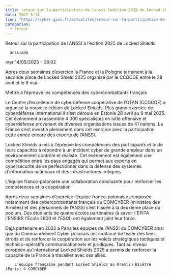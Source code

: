 ```yaml
--- 
title: retour-sur-la-participation-de-lanssi-ledition-2025-de-locked-shields
date: 2025-5-14
lien: "https://cyber.gouv.fr/actualites/retour-sur-la-participation-de-lanssi-ledition-2025-de-locked-shields"
categories:
  - retour
---
```


Retour sur la participation de l’ANSSI à l’édition 2025 de Locked Shields

            


      anssiadm
mer 14/05/2025 - 08:02

            
Après deux semaines d’exercice
la France et la Pologne terminent à la seconde place de Locked Shield 2025 organisé par le CCDCOE entre le 28 avril et le 9 mai.

      
      

              
  

    

      
            
Mettre à l’épreuve les compétences des cybercombattants français

Le Centre d’excellence de cyberdéfense coopérative de l’OTAN (CCDCOE) a organisé la nouvelle édition de Locked Shields. Plus grand exercice de cyberdéfense international
il s’est déroulé en Estonie
28 avril au 9 mai 2025. Cet événement a rassemblé 4 000 spécialistes en lutte offensive et cyberdéfense provenant de diverses organisations issues de 41 nations. La France s’est investie pleinement dans cet exercice avec la participation cette année encore des experts de l’ANSSI.

Locked Shields a mis à l’épreuve les compétences des participants et testé leurs capacités à répondre à un incident cyber de grande ampleur dans un environnement contrôlé et réaliste. Cet évènement est également une compétition entre les pays engagés qui permet aux experts en cybersécurité de se perfectionner dans la défense des systèmes d’information nationaux et des infrastructures critiques.


      
    

  


              
  

    

      
            
L’équipe franco-polonaise
une collaboration concluante pour renforcer les compétences et la coopération

Après deux semaines d’exercice
l’équipe franco-polonaise
composée notamment des cybercombattants français du COMCYBER (ministère des Armées) et des personnels de l’ANSSI
s’est hissée à la deuxième place du podium. Des étudiants de quatre écoles partenaires (à savoir l'EPITA
l'ENSIBS
l'École 2600 et l'ESGI) ont également joint leur force.

Déjà partenaire en 2022 à Paris les équipes de l’ANSSI
du COMCYBER ainsi que du Commandement Cyber polonais ont continué de tisser des liens étroits et de renforcer la coopération sur les volets stratégiques
tactiques et technico-opératifs
communicationnels et juridiques. Tant au niveau européen qu’international
Locked Shields 2025 a permis de renforcer la capacité de la France à travailler avec ses alliés.


      
    

  


              



  

  

          
          
        L'équipe française pendant Locked Shields au Kremlin Bicêtre (Paris) © COMCYBER
